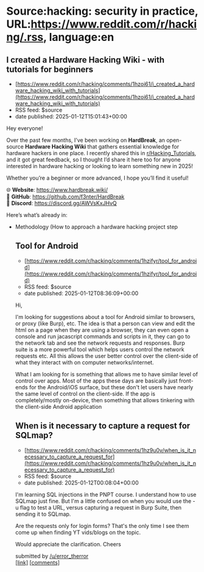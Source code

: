 # Source:hacking: security in practice, URL:https://www.reddit.com/r/hacking/.rss, language:en

## I created a Hardware Hacking Wiki - with tutorials for beginners
 - [https://www.reddit.com/r/hacking/comments/1hzoi61/i_created_a_hardware_hacking_wiki_with_tutorials](https://www.reddit.com/r/hacking/comments/1hzoi61/i_created_a_hardware_hacking_wiki_with_tutorials)
 - RSS feed: $source
 - date published: 2025-01-12T15:01:43+00:00

<!-- SC_OFF --><div class="md"><p>Hey everyone!</p> <p>Over the past few months, I’ve been working on <strong>HardBreak</strong>, an open-source <strong>Hardware Hacking Wiki</strong> that gathers essential knowledge for hardware hackers in one place. I recently shared this in <a href="/r/Hacking_Tutorials">r/Hacking_Tutorials</a>, and it got great feedback, so I thought I’d share it here too for anyone interested in hardware hacking or looking to learn something new in 2025!</p> <p>Whether you’re a beginner or more advanced, I hope you’ll find it useful!</p> <p>🌐 <strong>Website</strong>: <a href="https://www.hardbreak.wiki/">https://www.hardbreak.wiki/</a><br/> 🔗 <strong>GitHub</strong>: <a href="https://github.com/f3nter/HardBreak">https://github.com/f3nter/HardBreak</a><br/> 💬 <strong>Discord</strong>: <a href="https://discord.gg/AWVsKxJHvQ">https://discord.gg/AWVsKxJHvQ</a></p> <p>Here’s what’s already in:</p> <ul> <li>Methodology (How to approach a hardware hacking project step

## Tool for Android
 - [https://www.reddit.com/r/hacking/comments/1hzifyr/tool_for_android](https://www.reddit.com/r/hacking/comments/1hzifyr/tool_for_android)
 - RSS feed: $source
 - date published: 2025-01-12T08:36:09+00:00

<!-- SC_OFF --><div class="md"><p>Hi,</p> <p>I&#39;m looking for suggestions about a tool for Android similar to browsers, or proxy (like Burp), etc. The idea is that a person can view and edit the html on a page when they are using a browser, they can even open a console and run jacascript commands and scripts in it, they can go to the network tab and see the network requests and responses. Burp suite is a more powerful tool which helps users control the network requests etc. All this allows the user better control over the client-side of what they interact with on computer networks/internet. </p> <p>What I am looking for is something that allows me to have similar level of control over apps. Most of the apps these days are basically just front-ends for the Android/iOS surface, but these don&#39;t let users have nearly the same level of control on the client-side. If the app is completely/mostly on-device, then something that allows tinkering with the client-side Android application

## When is it necessary to capture a request for SQLmap?
 - [https://www.reddit.com/r/hacking/comments/1hz9u0v/when_is_it_necessary_to_capture_a_request_for](https://www.reddit.com/r/hacking/comments/1hz9u0v/when_is_it_necessary_to_capture_a_request_for)
 - RSS feed: $source
 - date published: 2025-01-12T00:08:04+00:00

<!-- SC_OFF --><div class="md"><p>I&#39;m learning SQL injections in the PNPT course. I understand how to use SQLmap just fine. But I&#39;m a little confused on when you would use the -u flag to test a URL, versus capturing a request in Burp Suite, then sending it to SQLmap. </p> <p>Are the requests only for login forms? That&#39;s the only time I see them come up when finding YT vids/blogs on the topic. </p> <p>Would appreciate the clarification. Cheers</p> </div><!-- SC_ON --> &#32; submitted by &#32; <a href="https://www.reddit.com/user/error_therror"> /u/error_therror </a> <br/> <span><a href="https://www.reddit.com/r/hacking/comments/1hz9u0v/when_is_it_necessary_to_capture_a_request_for/">[link]</a></span> &#32; <span><a href="https://www.reddit.com/r/hacking/comments/1hz9u0v/when_is_it_necessary_to_capture_a_request_for/">[comments]</a></span>

